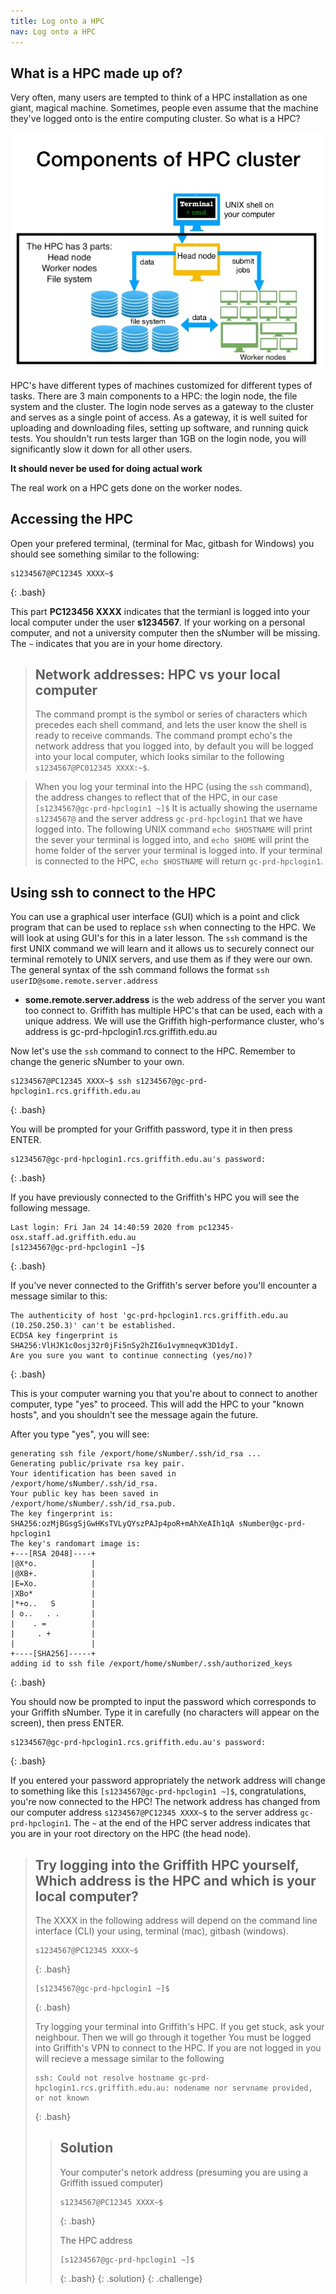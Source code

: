 ```yaml
---
title: Log onto a HPC
nav: Log onto a HPC
---
```

## What is a HPC made up of? 

Very often, many users are tempted to think of a HPC installation as one giant, magical machine.
Sometimes, people even assume that the machine they've logged onto is the entire computing cluster.
So what is a HPC?

![HPC_cluster](../images/HPC_CLUSTER.jpg)

HPC's have different types of machines customized for different types of tasks.
There are 3 main components to a HPC: the login node, the file system and the cluster.
The login node serves as a gateway to the cluster and serves as a single point of access.
As a gateway, it is well suited for uploading and downloading files, setting up software, and running quick tests. You shouldn't
run tests larger than 1GB on the login node, you will significantly slow it down for all other users.

**It should never be used for doing actual work**

The real work on a HPC gets done on the worker nodes.

## Accessing the HPC
Open your prefered terminal, (terminal for Mac, gitbash for Windows) you should see something similar to the following:
```
s1234567@PC12345 XXXX~$ 
```
{: .bash}

This part **PC123456 XXXX** indicates that the termianl is logged into your local computer under the user **s1234567**. If your working on a personal computer, and not a university computer then the sNumber will be missing. The `~` indicates that you are in your home directory.

> ## Network addresses: HPC vs your local computer
> The command prompt is the symbol or series of characters which precedes each shell command, and lets the user know the shell is ready to receive commands. The command prompt echo's the network address that you logged into, by default you will be logged into your local computer, which looks similar to the following `s1234567@PC012345 XXXX:~$`.
 
> When you log your terminal into the HPC (using the `ssh` command), the address changes to reflect that of the HPC, in our case `[s1234567@gc-prd-hpclogin1 ~]$` It is actually showing the username `s1234567@` and the server address `gc-prd-hpclogin1` that we have logged into.
> The following UNIX command `echo $HOSTNAME` will print the sever your terminal is logged into, and `echo $HOME` will print the home folder of the server your terminal is logged into. If your terminal is connected to the HPC, `echo $HOSTNAME` will return `gc-prd-hpclogin1`.
>

## Using ssh to connect to the HPC
You can use a graphical user interface (GUI) which is a point and click program that can be used to replace `ssh` when connecting to the HPC. We will look at using GUI's for this in a later lesson.
The `ssh` command is the first UNIX command we will learn and it allows us to securely connect our terminal remotely to UNIX servers, and use them as if they were our own.
The general syntax of the ssh command follows the format `ssh userID@some.remote.server.address`

* **some.remote.server.address** is the web address of the server you want too connect to. Griffith has multiple HPC's that can be used, each with a unique address. We will use the Griffith high-performance cluster, who's address is gc-prd-hpclogin1.rcs.griffith.edu.au

Now let's use the `ssh` command to connect to the HPC. Remember to change the generic sNumber to your own.
```
s1234567@PC12345 XXXX~$ ssh s1234567@gc-prd-hpclogin1.rcs.griffith.edu.au
```
{: .bash}

You will be prompted for your Griffith password, type it in then press ENTER.
~~~
s1234567@gc-prd-hpclogin1.rcs.griffith.edu.au's password: 
~~~
{: .bash}

If you have previously connected to the Griffith's HPC you will see the following message.
```
Last login: Fri Jan 24 14:40:59 2020 from pc12345-osx.staff.ad.griffith.edu.au
[s1234567@gc-prd-hpclogin1 ~]$
```
{: .bash}

If you've never connected to the Griffith's server before you'll encounter a message similar to this:

~~~
The authenticity of host 'gc-prd-hpclogin1.rcs.griffith.edu.au (10.250.250.3)' can't be established.
ECDSA key fingerprint is SHA256:VlHJK1c0osj32r0jFi5nSy2hZI6u1vymneqvK3D1dyI.
Are you sure you want to continue connecting (yes/no)?
~~~
{: .bash}

This is your computer warning you that you're about to connect to another computer, type \"yes\" to proceed.  This will add the HPC to your \"known hosts\", and you shouldn't see the message again the future.

After you type \"yes\", you will see:

~~~
generating ssh file /export/home/sNumber/.ssh/id_rsa ...
Generating public/private rsa key pair.
Your identification has been saved in /export/home/sNumber/.ssh/id_rsa.
Your public key has been saved in /export/home/sNumber/.ssh/id_rsa.pub.
The key fingerprint is:
SHA256:ozMjBGsgSjGwHKsTVLyQYszPAJp4poR+mAhXeAIh1qA sNumber@gc-prd-hpclogin1
The key's randomart image is:
+---[RSA 2048]----+
|@X*o.            |
|@XB+.            |
|E=Xo.            |
|XBo*             |
|*+o..   S        |
| o..   . .       |
|    . =          |
|     . +         |
|                 |
+----[SHA256]-----+
adding id to ssh file /export/home/sNumber/.ssh/authorized_keys
~~~
{: .bash}

You should now be prompted to input the password which corresponds to your Griffith sNumber. Type it in carefully (no characters will appear on the screen), then press ENTER.

~~~
s1234567@gc-prd-hpclogin1.rcs.griffith.edu.au's password: 
~~~
{: .bash}

If you entered your password appropriately the network address will change to something like this `[s1234567@gc-prd-hpclogin1 ~]$`, congratulations, you're now connected to the HPC! The network address has changed from our computer address `s1234567@PC12345 XXXX~$` to the server address `gc-prd-hpclogin1`. The `~` at the end of the HPC server address indicates that you are in your root directory on the HPC (the head node).


> ## Try logging into the Griffith HPC yourself, Which address is the HPC and which is your local computer?
>
> The XXXX in the following address will depend on the command line interface (CLI) your using, terminal (mac), gitbash (windows).
> ```
> s1234567@PC12345 XXXX~$
> ```
> {: .bash}
> 
> ```
> [s1234567@gc-prd-hpclogin1 ~]$
> ```
> {: .bash}
> 
> Try logging your terminal into Griffith's HPC. If you get stuck, ask your neighbour. Then we will go through it together
> You must be logged into Griffith's VPN to connect to the HPC. If you are not logged in you will recieve a message similar to the following
> ```
> ssh: Could not resolve hostname gc-prd-hpclogin1.rcs.griffith.edu.au: nodename nor servname provided, or not known
> ```
> {: .bash}
> > ## Solution
> > 
> > Your computer's netork address (presuming you are using a Griffith issued computer)
> > ```
> > s1234567@PC12345 XXXX~$
> > ```
> > {: .bash}
> > 
> > The HPC address
> > ```
> > [s1234567@gc-prd-hpclogin1 ~]$
> > ```
> > {: .bash}
> {: .solution}
{: .challenge}

